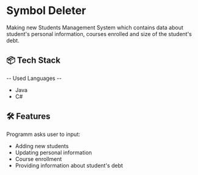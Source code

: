 # Symbol Deleter

Making new Students Management System which contains data about student's personal information, courses enrolled and size of the student's debt.
## 📦 Tech Stack

-- Used Languages --
- Java
- C#

## 🛠 Features
Programm asks user to input: 
- Adding new students
- Updating personal information
- Course enrollment
- Providing information about student's debt
